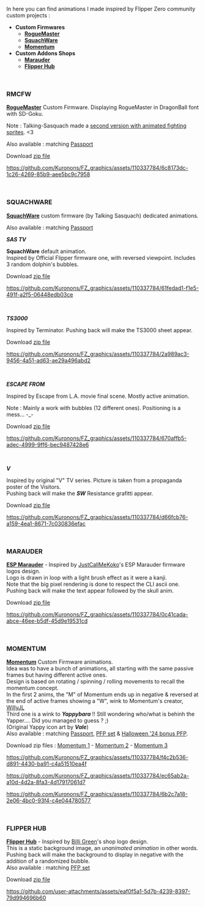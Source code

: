 In here you can find animations I made inspired by Flipper Zero community custom projects :<BR>
   - **Custom Firmwares**
      - [**RogueMaster**](https://github.com/Kuronons/FZ_graphics/tree/main/Animations/Custom_Firmwares#rmcfw)
      - [**SquachWare**](https://github.com/Kuronons/FZ_graphics/tree/main/Animations/Custom_Firmwares#squachware)
      - [**Momentum**](https://github.com/Kuronons/FZ_graphics/tree/main/Animations/Custom_Firmwares#momentum)
   - **Custom Addons Shops**
      - [**Marauder**](https://github.com/Kuronons/FZ_graphics/tree/main/Animations/Custom_Firmwares#marauder)
      - [**Flipper Hub**](https://github.com/Kuronons/FZ_graphics/tree/main/Animations/Custom_Firmwares#flipper-hub)   
<BR>
   
### RMCFW

   [<b>RogueMaster</b>](https://github.com/RogueMaster/flipperzero-firmware-wPlugins) Custom Firmware. Displaying RogueMaster in DragonBall font with SD-Goku.
      
   Note : Talking-Sasquach made a [second version with animated fighting sprites](https://user-images.githubusercontent.com/16942638/195171690-2352126b-791d-4c2b-931c-3592a17b085b.gif). <3

   Also available : matching [Passport](https://github.com/Kuronons/FZ_graphics/tree/main/Passport%20background#db)

   Download [zip file](https://github.com/Kuronons/FZ_graphics/blob/main/Animations/Custom_Firmwares/Animation_ZIP_files_%5BCustom_Firmwares%5D/Kuronons_CFW_RMCFW_128x64.zip)
      
https://github.com/Kuronons/FZ_graphics/assets/110337784/6c8173dc-1c26-4269-85b9-aee5bc9c7958

<BR>

### SQUACHWARE
   [<b>SquachWare</b>](https://github.com/skizzophrenic/SquachWare-CFW) custom firmware (by Talking Sasquach) dedicated animations.
   
   Also available : matching [Passport](https://github.com/Kuronons/FZ_graphics/tree/main/Passport%20background#mountains)
   
___SAS TV___
 
   **SquachWare** default animation.<BR>
   Inspired by Official Flipper firmware one, with reversed viewpoint. Includes 3 random dolphin's bubbles.

   Download [zip file](https://github.com/Kuronons/FZ_graphics/blob/main/Animations/Custom_Firmwares/Animation_ZIP_files_%5BCustom_Firmwares%5D/Kuronons_CFW_SasTV_128x64.zip)
      
https://github.com/Kuronons/FZ_graphics/assets/110337784/61fedad1-f1e5-491f-a2f5-06448edb03ce

<BR>
      
___TS3000___
   
   Inspired by Terminator. Pushing back will make the TS3000 sheet appear.

   Download [zip file](https://github.com/Kuronons/FZ_graphics/blob/main/Animations/Custom_Firmwares/Animation_ZIP_files_%5BCustom_Firmwares%5D/Kuronons_CFW_TS3000_128x64.zip)
      
https://github.com/Kuronons/FZ_graphics/assets/110337784/2a989ac3-9456-4a51-ad63-ae29a496abd2

<BR>

___ESCAPE FROM___
      
   Inspired by Escape from L.A. movie final scene. Mostly active animation.
      
   Note : Mainly a work with bubbles (12 different ones). Positioning is a mess... -_-

   Download [zip file](https://github.com/Kuronons/FZ_graphics/blob/main/Animations/Custom_Firmwares/Animation_ZIP_files_%5BCustom_Firmwares%5D/Kuronons_CFW_EscapeFrom_128x64.zip)
 
https://github.com/Kuronons/FZ_graphics/assets/110337784/670affb5-adec-4999-9ff6-bec9487428e6

<BR>
   
___V___
      
   Inspired by original "V" TV series. Picture is taken from a propaganda poster of the Visitors.<BR>
   Pushing back will make the ***SW*** Resistance grafitti appear.

   Download [zip file](https://github.com/Kuronons/FZ_graphics/blob/main/Animations/Custom_Firmwares/Animation_ZIP_files_%5BCustom_Firmwares%5D/Kuronons_CFW_V_128x64.zip)

https://github.com/Kuronons/FZ_graphics/assets/110337784/d66fcb76-a159-4ea1-8671-7c030836efac


<BR>
   
### MARAUDER
      
   [<b>ESP Marauder</b>](https://github.com/justcallmekoko/ESP32Marauder) - Inspired by [JustCallMeKoko](https://discord.gg/MVs5Gt4A)'s ESP Marauder firmware logos design.<BR>
   Logo is drawn in loop with a light brush effect as it were a kanji.<BR>
   Note that the big pixel rendering is done to respect the CLI ascii one.<BR>
   Pushing back will make the text appear followed by the skull anim.

   Download [zip file](https://github.com/Kuronons/FZ_graphics/blob/main/Animations/Custom_Firmwares/Animation_ZIP_files_%5BCustom_Firmwares%5D/Kuronons_CFW_Marauder_128x64.zip)

https://github.com/Kuronons/FZ_graphics/assets/110337784/0c41cada-abce-46ee-b5df-45d9e19531cd

<BR>
   
### MOMENTUM
      
   [<b>Momentum</b>](https://github.com/Next-Flip/Momentum-Firmware) Custom Firmware animations.<BR>
   Idea was to have a bunch of animations, all starting with the same passive frames but having different active ones.<BR>
   Design is based on rotating / spinning / rolling movements to recall the momentum concept.<BR>
   In the first 2 anims, the "M" of Momentum ends up in negative & reversed at the end of active frames showing a "W", wink to Momentum's creator, [WillyJL](https://github.com/Willy-JL)<BR>
   Third one is a wink to ***Yappybara*** !! Still wondering who/what is behinh the Yapper.... Did you managed to guess ? ;)<BR>
   (Original Yappy icon art by ***Vale***)<BR>
   Also available : matching [Passport](https://github.com/Kuronons/FZ_graphics/tree/main/Passport%20background#mntm), [PFP set](https://github.com/Kuronons/FZ_graphics/tree/main/Passport%20profile%20pictures#yappy) & [Halloween '24 bonus PFP](https://github.com/Kuronons/FZ_graphics/tree/main/Passport%20profile%20pictures#yapooky). 

   Download zip files : [Momentum 1](https://github.com/Kuronons/FZ_graphics/blob/main/Animations/Custom_Firmwares/Animation_ZIP_files_%5BCustom_Firmwares%5D/Kuronons_CFW_Momentum1_128x64.zip)  -  [Momentum 2](https://github.com/Kuronons/FZ_graphics/blob/main/Animations/Custom_Firmwares/Animation_ZIP_files_%5BCustom_Firmwares%5D/Kuronons_CFW_Momentum2_128x64.zip)  -  [Momentum 3](https://github.com/Kuronons/FZ_graphics/blob/main/Animations/Custom_Firmwares/Animation_ZIP_files_%5BCustom_Firmwares%5D/Kuronons_CFW_Momentum3_128x64.zip)

https://github.com/Kuronons/FZ_graphics/assets/110337784/f4c2b536-d891-4430-ba91-c4a51510ea4f

https://github.com/Kuronons/FZ_graphics/assets/110337784/ec65ab2a-a10d-4d2a-8fa3-4d17917061d7

https://github.com/Kuronons/FZ_graphics/assets/110337784/6b2c7a18-2e06-4bc0-93f4-c4e044780577

<BR>
   
### FLIPPER HUB
      
   [<b>Flipper Hub</b>](https://www.flipper-hub.de/) - Inspired by [Billi Green](https://discord.gg/dBv6eWXa)'s shop logo design.<BR>
   This is a static background image, an *unanimated animation* in other words.<BR>
   Pushing back will make the background to display in negative with the addition of a randomized bubble.<BR>
   Also available : matching [PFP set](https://github.com/Kuronons/FZ_graphics/tree/main/Passport%20profile%20pictures#flipper-hub)

   Download [zip file](https://github.com/Kuronons/FZ_graphics/blob/main/Animations/Custom_Firmwares/Animation_ZIP_files_%5BCustom_Firmwares%5D/Kuronons_CFW_FlipperHub_128x64.zip)

https://github.com/user-attachments/assets/eaf0f5a1-5d7b-4239-8397-79d994696b60

<BR>
